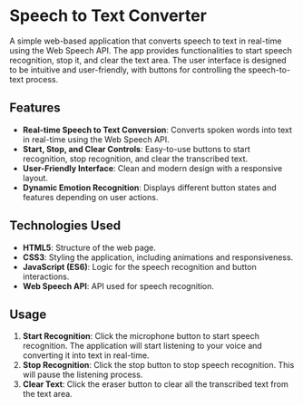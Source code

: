# Speech to Text Converter

A simple web-based application that converts speech to text in real-time using the Web Speech API. The app provides functionalities to start speech recognition, stop it, and clear the text area. The user interface is designed to be intuitive and user-friendly, with buttons for controlling the speech-to-text process.

## Features

- **Real-time Speech to Text Conversion**: Converts spoken words into text in real-time using the Web Speech API.
- **Start, Stop, and Clear Controls**: Easy-to-use buttons to start recognition, stop recognition, and clear the transcribed text.
- **User-Friendly Interface**: Clean and modern design with a responsive layout.
- **Dynamic Emotion Recognition**: Displays different button states and features depending on user actions.

## Technologies Used

- **HTML5**: Structure of the web page.
- **CSS3**: Styling the application, including animations and responsiveness.
- **JavaScript (ES6)**: Logic for the speech recognition and button interactions.
- **Web Speech API**: API used for speech recognition.


## Usage

1. **Start Recognition**: Click the microphone button to start speech recognition. The application will start listening to your voice and converting it into text in real-time.
2. **Stop Recognition**: Click the stop button to stop speech recognition. This will pause the listening process.
3. **Clear Text**: Click the eraser button to clear all the transcribed text from the text area.


